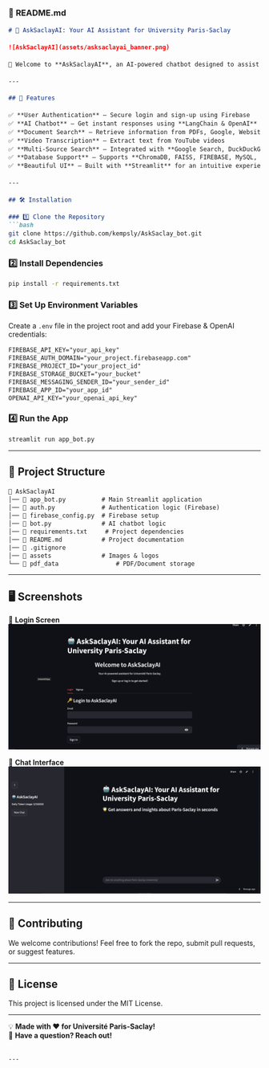 ### 📌 **README.md**

```md
# 🤖 AskSaclayAI: Your AI Assistant for University Paris-Saclay

![AskSaclayAI](assets/asksaclayai_banner.png)  

🚀 Welcome to **AskSaclayAI**, an AI-powered chatbot designed to assist students, researchers, and staff at **University Paris-Saclay**. Whether you need academic information, campus details, or research assistance, AskSaclayAI is here to help!

---

## 🌟 Features

✅ **User Authentication** – Secure login and sign-up using Firebase  
✅ **AI Chatbot** – Get instant responses using **LangChain & OpenAI**  
✅ **Document Search** – Retrieve information from PDFs, Google, Websites, Wikipedia, ArXiv, and more  
✅ **Video Transcription** – Extract text from YouTube videos  
✅ **Multi-Source Search** – Integrated with **Google Search, DuckDuckGo, Wikipedia**  
✅ **Database Support** – Supports **ChromaDB, FAISS, FIREBASE, MySQL, SQLite**  
✅ **Beautiful UI** – Built with **Streamlit** for an intuitive experience  

---

## 🛠️ Installation

### 1️⃣ Clone the Repository
```bash
git clone https://github.com/kempsly/AskSaclay_bot.git
cd AskSaclay_bot
```

### 2️⃣ Install Dependencies
```bash
pip install -r requirements.txt
```

### 3️⃣ Set Up Environment Variables  
Create a `.env` file in the project root and add your Firebase & OpenAI credentials:

```env
FIREBASE_API_KEY="your_api_key"
FIREBASE_AUTH_DOMAIN="your_project.firebaseapp.com"
FIREBASE_PROJECT_ID="your_project_id"
FIREBASE_STORAGE_BUCKET="your_bucket"
FIREBASE_MESSAGING_SENDER_ID="your_sender_id"
FIREBASE_APP_ID="your_app_id"
OPENAI_API_KEY="your_openai_api_key"
```

### 4️⃣ Run the App
```bash
streamlit run app_bot.py
```

---

## 📂 **Project Structure**

```
📂 AskSaclayAI
│── 📜 app_bot.py          # Main Streamlit application
│── 📜 auth.py             # Authentication logic (Firebase)
│── 📜 firebase_config.py  # Firebase setup
│── 📜 bot.py              # AI chatbot logic
│── 📜 requirements.txt     # Project dependencies
│── 📜 README.md           # Project documentation
|── 📜 .gitignore
│── 📂 assets              # Images & logos
└── 📂 pdf_data                # PDF/Document storage
```

---

## 🖥️ **Screenshots**

🔹 **Login Screen**  
![Login](assets/login_screen.png)  

🔹 **Chat Interface**  
![Chat](assets/asksaclayai_banner.png)  

---

## 🤝 Contributing

We welcome contributions! Feel free to fork the repo, submit pull requests, or suggest features.  

---

## 📜 License

This project is licensed under the MIT License.

---

💡 **Made with ❤️ for Université Paris-Saclay!**  
🚀 **Have a question? Reach out!** 
```

--- 

